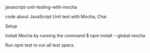  javascript-unit-testing-with-mocha

code about JavaScript Unit test with Mocha, Chai

Setup

Install Mocha by running the command $ npm install --global mocha

Run npm test to run all test specs.
